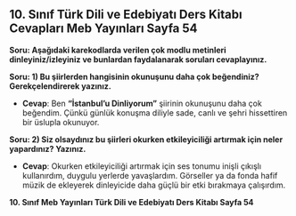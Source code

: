## 10. Sınıf Türk Dili ve Edebiyatı Ders Kitabı Cevapları Meb Yayınları Sayfa 54

**Soru: Aşağıdaki karekodlarda verilen çok modlu metinleri dinleyiniz/izleyiniz ve bunlardan faydalanarak soruları cevaplayınız.**

**Soru: 1) Bu şiirlerden hangisinin okunuşunu daha çok beğendiniz? Gerekçelendirerek yazınız.**

* **Cevap**: Ben **“İstanbul’u Dinliyorum”** şiirinin okunuşunu daha çok beğendim. Çünkü günlük konuşma diliyle sade, canlı ve şehri hissettiren bir üslupla okunuyor.

**Soru: 2) Siz olsaydınız bu şiirleri okurken etkileyiciliği artırmak için neler yapardınız? Yazınız.**

* **Cevap**: Okurken etkileyiciliği artırmak için ses tonumu inişli çıkışlı kullanırdım, duygulu yerlerde yavaşlardım. Görseller ya da fonda hafif müzik de ekleyerek dinleyicide daha güçlü bir etki bırakmaya çalışırdım.

**10. Sınıf Meb Yayınları Türk Dili ve Edebiyatı Ders Kitabı Sayfa 54**
